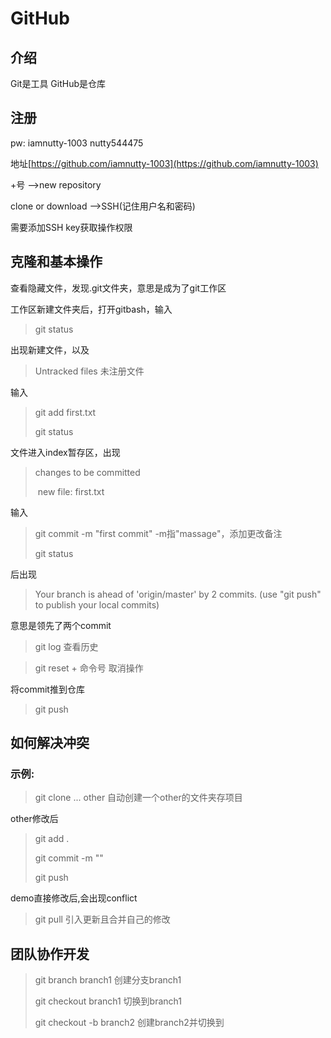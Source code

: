 # GitHub

## 介绍

Git是工具 GitHub是仓库

## 注册

pw: iamnutty-1003  nutty544475

地址[https://github.com/iamnutty-1003](https://github.com/iamnutty-1003)

+号 -->new repository



clone or download -->SSH(记住用户名和密码)

需要添加SSH key获取操作权限

## 克隆和基本操作

查看隐藏文件，发现.git文件夹，意思是成为了git工作区

工作区新建文件夹后，打开gitbash，输入

> git status

出现新建文件，以及

> Untracked files	未注册文件

输入

> git add first.txt
>
> git status

文件进入index暂存区，出现

> changes to be committed
>
> ​	new file: first.txt

输入

> git commit -m "first commit"	-m指"massage"，添加更改备注
>
> git status
>

后出现

> Your branch is ahead of 'origin/master' by 2 commits.
> (use "git push" to publish your local commits)	

意思是领先了两个commit

> git log	查看历史

> git reset + 命令号	取消操作

将commit推到仓库

> git push

## 如何解决冲突

### 示例:

> git clone ... other	自动创建一个other的文件夹存项目
>

other修改后

> git add .
>
> git commit -m ""
>
> git push

demo直接修改后,会出现conflict

> git pull	引入更新且合并自己的修改

## 团队协作开发

> git branch branch1	创建分支branch1
>
> git checkout branch1	切换到branch1
>
> git checkout -b branch2 创建branch2并切换到